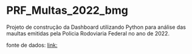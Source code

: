# PRF_Multas_2022_bmg
Projeto de construção da Dashboard utilizando Python para análise das maultas emitidas pela Policia Rodoviaria Federal no ano de 2022.

fonte de dados: [link:](https://www.gov.br/prf/pt-br/acesso-a-informacao/dados-abertos/dados-abertos-da-prf)
